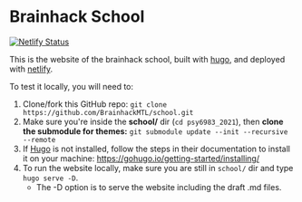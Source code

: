 # Brainhack School
[![Netlify Status](https://api.netlify.com/api/v1/badges/4bc0bac4-8f69-4d6e-b214-8c7b7ebfa1d5/deploy-status)](https://app.netlify.com/sites/suspicious-golick-ab329b/deploys)

This is the website of the brainhack school, built with [hugo](https://gohugo.io/), and deployed with [netlify](https://www.netlify.com/). 

To test it locally, you will need to:
1. Clone/fork this GitHub repo: `git clone https://github.com/BrainhackMTL/school.git`
1. Make sure you're inside the **school/** dir (`cd psy6983_2021`), then **clone the submodule for themes:** `git submodule update --init --recursive --remote`
1. If [Hugo](https://gohugo.io/) is not installed, follow the steps in their documentation to install it on your machine: https://gohugo.io/getting-started/installing/
1. To run the website locally, make sure you are still in `school/` dir and type `hugo serve -D`.
   - The -D option is to serve the website including the draft .md files.
